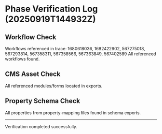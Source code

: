 # Phase Verification Log (20250919T144932Z)
## Workflow Check
Workflows referenced in trace: 1680618036, 1682422902, 567275018, 567293814, 567358311, 567358566, 567363849, 567402589
All referenced workflows found.

## CMS Asset Check
All referenced modules/forms located in exports.

## Property Schema Check
All properties from property-mapping files found in schema exports.

---
Verification completed successfully.
